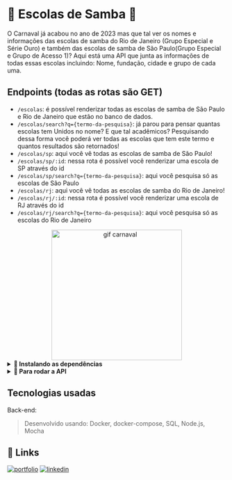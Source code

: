 # :partying_face: Escolas de Samba :confetti_ball:

O Carnaval já acabou no ano de 2023 mas que tal ver os nomes e informações das escolas de samba do Rio de Janeiro (Grupo Especial e Série Ouro) e também 
das escolas de samba de São Paulo(Grupo Especial e Grupo de Acesso 1)? 
Aqui está uma API que junta as informações de todas essas escolas incluindo: Nome, fundação, cidade e grupo de cada uma. 

## Endpoints (todas as rotas são GET)
* ```/escolas```: é possível renderizar todas as escolas de samba de São Paulo e Rio de Janeiro que estão no banco de dados.
* ```/escolas/search?q={termo-da-pesquisa}```: já parou para pensar quantas escolas tem Unidos no nome? E que tal acadêmicos? Pesquisando dessa forma você poderá ver todas as escolas que tem este termo e quantos resultados são retornados!
* ```/escolas/sp```: aqui você vê todas as escolas de samba de São Paulo! 
* ```/escolas/sp/:id```: nessa rota é possível você renderizar uma escola de SP através do id
* ```/escolas/sp/search?q={termo-da-pesquisa}```: aqui você pesquisa só as escolas de São Paulo
* ```/escolas/rj```: aqui você vê todas as escolas de samba do Rio de Janeiro! 
* ```/escolas/rj/:id```: nessa rota é possível você renderizar uma escola de RJ através do id
* ```/escolas/rj/search?q={termo-da-pesquisa}```: aqui você pesquisa só as escolas do Rio de Janeiro

<div align="center">
<img src="https://user-images.githubusercontent.com/106452876/220921797-debafa23-149e-4029-b757-3f4e38d85b67.gif" alt="gif carnaval" width="300"/>
</div>

<details>
  <summary> <strong> 🔽 Instalando as dependências </strong></summary>
  
- Clone o projeto

```bash
  git clone git@github.com:joanamds/escolas-de-samba.git
```

- Entre no diretório do projeto

```bash
  cd escolas-de-samba
```

- Instale as dependências

```bash
  npm install
```

### 🐳 Com Docker

* Primeiro instale os containers: 
```bash
docker-compose up -d
``` 

* Em seguida abra o terminal interativo do container: 
```bash
docker exec -it escolas_de_samba bash
``` 

* Instale as dependências dentro do container: 
```bash
npm install
``` 
</details>

<details>
  <summary> <strong> 🚀 Para rodar a API </strong></summary>
  
### 🐳 Com Docker
* Entre no terminal interativo do container: 
  
```bash
docker exec -it escolas_de_samba bash
```

* Rode o seguinte comando dentro do container: 
```bash
npm run debug
```
  
### 🏃 Sem Docker

* Renomeie o arquivo '.env.example' para '.env'
* Certifique-se que o MySQL está rodando com as configurações necessárias do arquivo '.env'
* Execute a aplicação com 
```bash
npm start
```

Ou: 

```bash
npm run debug
```
</details>

## Tecnologias usadas
Back-end:
> Desenvolvido usando: Docker, docker-compose, SQL, Node.js, Mocha


## 🔗 Links
[![portfolio](https://img.shields.io/badge/my_portfolio-000?style=for-the-badge&logo=ko-fi&logoColor=white)](https://joanamds.github.io/#/)
[![linkedin](https://img.shields.io/badge/linkedin-0A66C2?style=for-the-badge&logo=linkedin&logoColor=white)](https://www.linkedin.com/in/dev-joanamds/)
